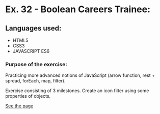 # Ex. 32 - Boolean Careers Trainee:

## Languages used:

- HTML5
- CSS3
- JAVASCRIPT ES6

### Purpose of the exercise:

Practicing more advanced notions of JavaScript (arrow function, rest + spread, forEach, map, filter).

Exercise consisting of 3 milestones. Create an icon filter using some properties of objects.

[See the page](https://francesco-allera.github.io/js-es6-icons)
